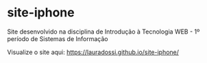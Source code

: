 # site-iphone
Site desenvolvido na disciplina de Introdução à Tecnologia WEB - 1º período de Sistemas de Informação

Visualize o site aqui: https://lauradossi.github.io/site-iphone/
